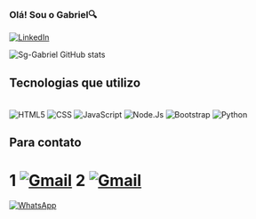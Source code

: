 ### Olá! Sou o Gabriel🔍

[![LinkedIn](https://img.shields.io/badge/LinkedIn-0077B5?style=for-the-badge&logo=linkedin&logoColor=white)](https://)


![Sg-Gabriel GitHub stats](https://github-readme-stats.vercel.app/api?username=Sg-Gabriel&show_icons=true&theme=radical)

## Tecnologias que utilizo

<div style="display: inline_block"></br>
    <img align="center" alt="HTML5" src="https://img.shields.io/badge/HTML5-E34F26?style=for-the-badge&logo=html5&logoColor=white">
    <img align="center" alt="CSS" src="https://img.shields.io/badge/CSS3-1572B6?style=for-the-badge&logo=css3&logoColor=white">
    <img align="center" alt="JavaScript" src="https://img.shields.io/badge/JavaScript-F7DF1E?style=for-the-badge&logo=javascript&logoColor=black">
    <img align="center" alt="Node.Js" src="https://img.shields.io/badge/Node.js-43853D?style=for-the-badge&logo=node.js&logoColor=white">
    <img align="center" alt="Bootstrap" src="https://img.shields.io/badge/Bootstrap-563D7C?style=for-the-badge&logo=bootstrap&logoColor=white">
    <img align="center" alt="Python" src="https://img.shields.io/badge/Python-14354C?style=for-the-badge&logo=python&logoColor=white">
</div>

## Para contato

# 1 [![Gmail](https://img.shields.io/badge/Gmail-D14836?style=for-the-badge&logo=gmail&logoColor=white)](mailto:souza47610@gmail.com)     2 [![Gmail](https://img.shields.io/badge/Gmail-D14836?style=for-the-badge&logo=gmail&logoColor=white)](mailto:gabrielguimaraes47610@gmail.com)  

[![WhatsApp](https://img.shields.io/badge/WhatsApp-25D366?style=for-the-badge&logo=whatsapp&logoColor=white)](https://wa.me/5511958003269)
